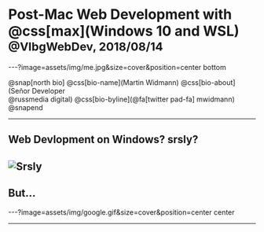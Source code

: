 # Post-Mac Web Development with @css[max](Windows 10 and WSL) <small>@VlbgWebDev, 2018/08/14</small>

---?image=assets/img/me.jpg&size=cover&position=center bottom

@snap[north bio]
@css[bio-name](Martin Widmann)
@css[bio-about](Señor Developer<br>@russmedia digital)
@css[bio-byline](@fa[twitter pad-fa] mwidmann)
@snapend

---

## Web Devlopment on Windows? srsly?
![Srsly](assets/img/srsly.gif)
---

## But...

---?image=assets/img/google.gif&size=cover&position=center center

---
